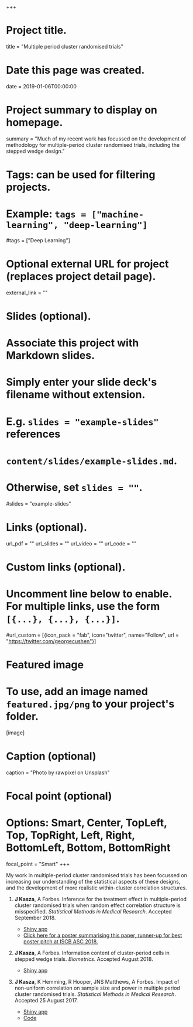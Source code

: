 +++
# Project title.
title = "Multiple period cluster randomised trials"

# Date this page was created.
date = 2019-01-06T00:00:00

# Project summary to display on homepage.
summary = "Much of my recent work has focussed on the development of methodology for multiple-period cluster randomised trials, including the stepped wedge design."

# Tags: can be used for filtering projects.
# Example: `tags = ["machine-learning", "deep-learning"]`
#tags = ["Deep Learning"]

# Optional external URL for project (replaces project detail page).
external_link = ""

# Slides (optional).
#   Associate this project with Markdown slides.
#   Simply enter your slide deck's filename without extension.
#   E.g. `slides = "example-slides"` references 
#   `content/slides/example-slides.md`.
#   Otherwise, set `slides = ""`.
#slides = "example-slides"

# Links (optional).
url_pdf = ""
url_slides = ""
url_video = ""
url_code = ""

# Custom links (optional).
#   Uncomment line below to enable. For multiple links, use the form `[{...}, {...}, {...}]`.
#url_custom = [{icon_pack = "fab", icon="twitter", name="Follow", url = "https://twitter.com/georgecushen"}]

# Featured image
# To use, add an image named `featured.jpg/png` to your project's folder. 
[image]
  # Caption (optional)
  caption = "Photo by rawpixel on Unsplash"
  
  # Focal point (optional)
  # Options: Smart, Center, TopLeft, Top, TopRight, Left, Right, BottomLeft, Bottom, BottomRight
  focal_point = "Smart"
+++

My work in multiple-period cluster randomised trials has been focussed on increasing our understanding of the statistical aspects of these designs, and the development of more realistic within-cluster correlation structures. 

1. **J Kasza**, A Forbes. Inference for the treatment effect in multiple-period cluster randomised trials when random effect correlation structure is misspecified. *Statistical Methods in Medical Research*. Accepted September 2018.
        <ul>
            <li>[Shiny app](https://monash-biostat.shinyapps.io/MisspecCorrStruct/)</li>
            <li> [Click here for a poster summarising this paper, runner-up for best poster pitch at ISCB ASC 2018.](/pdf/poster.pdf)</li>
        </ul>
1. **J Kasza**, A Forbes. Information content of cluster-period cells in stepped wedge trials. *Biometrics*. Accepted August 2018.
        <ul>
            <li>[Shiny app](https://monash-biostat.shinyapps.io/informationcontent/)</li>
        </ul>

1. **J Kasza**, K Hemming, R Hooper, JNS Matthews, A Forbes. Impact of non-uniform correlation on sample size and power in multiple period cluster randomised trials. *Statistical Methods in Medical Research*. Accepted 25 August 2017.
        <ul>
            <li>[Shiny app](https://monash-biostat.shinyapps.io/NonUniformCorrelation)</li>
            <li>[Code](https://github.com/jkasza/NonUniformCorrelation)</li>
        </ul>